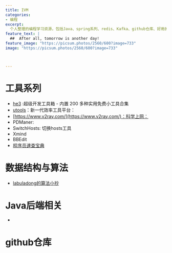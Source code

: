 ```yaml
---
title: IVM
categories:
- 编程
excerpt:  
  个人整理的编程学习资源，包括Java、spring系列、redis、Kafka、github仓库、好用的工具.
feature_text: |
  ##  After all, tomorrow is another day!
feature_image: "https://picsum.photos/2560/600?image=733"
image: "https://picsum.photos/2560/600?image=733"



---
```


# 工具系列

- [he3](https://he3.app/) :超级开发工具箱 - 内置 200 多种实用免费小工具合集 
- [utools](https://u.tools/)：新一代效率工具平台：
- [https://www.v2ray.com/](https://www.v2ray.com/)：科学上网：
- PDManer:
- SwitchHosts: 切换hosts工具
- Xmind
- BBEdit
- [程序员速查宝典](https://quickref.me/)

# 数据结构与算法

- [labuladong的算法小抄](https://labuladong.gitee.io/algo/)



# Java后端相关

- 

# github仓库

